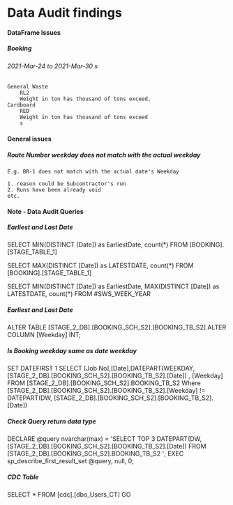 # Data Audit findings

#### DataFrame Issues  

##### Booking

###### 2021-Mar-24 to 2021-Mar-30 s
    General Waste
        RL2  
        Weight in ton has thousand of tons exceed. 
    Cardboard
        RED
        Weight in ton has thousand of tons exceed
        s
#### General issues

##### Route Number weekday does not match with the actual weekday

    E.g. BR-1 does not match with the actual date's Weekday

    1. reason could be Subcontractor's run 
    2. Runs have been already void 
    etc.


#### Note - Data Audit Queries

##### Earliest and Last Date
SELECT MIN(DISTINCT [Date]) as EarliestDate, count(*)
FROM [BOOKING].[STAGE_TABLE_1]

SELECT MAX(DISTINCT [Date]) as LATESTDATE, count(*)
FROM [BOOKING].[STAGE_TABLE_1]


SELECT MIN(DISTINCT [Date]) as EarliestDate,
MAX(DISTINCT [Date]) as LATESTDATE, count(*)
FROM #SWS_WEEK_YEAR


##### Earliest and Last Date
ALTER TABLE [STAGE_2_DB].[BOOKING_SCH_S2].[BOOKING_TB_S2]
ALTER COLUMN [Weekday] INT;


##### Is Booking weekday same as date weekday

SET DATEFIRST 1
SELECT [Job No],[Date],DATEPART(WEEKDAY, [STAGE_2_DB].[BOOKING_SCH_S2].[BOOKING_TB_S2].[Date]) , [Weekday]
FROM [STAGE_2_DB].[BOOKING_SCH_S2].BOOKING_TB_S2 
Where [STAGE_2_DB].[BOOKING_SCH_S2].[BOOKING_TB_S2].[Weekday] != DATEPART(DW, [STAGE_2_DB].[BOOKING_SCH_S2].[BOOKING_TB_S2].[Date])  


##### Check Query return data type  

DECLARE @query nvarchar(max) = 'SELECT TOP 3 DATEPART(DW, [STAGE_2_DB].[BOOKING_SCH_S2].[BOOKING_TB_S2].[Date]) 
FROM [STAGE_2_DB].[BOOKING_SCH_S2].BOOKING_TB_S2 ';
EXEC sp_describe_first_result_set @query, null, 0;  

##### CDC Table

SELECT * FROM [cdc].[dbo_Users_CT] GO
